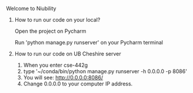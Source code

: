 Welcome to Niubility

1. How to run our code on your local?

   Open the project on Pycharm

    Run 'python manage.py runserver' on your Pycharm terminal



2. How to run our code on UB Cheshire server
   1. When you enter cse-442g
   2. type '~/conda/bin/python manage.py runserver -h 0.0.0.0 -p 8086'
   3. You will see: http://0.0.0.0:8086/
   4. Change 0.0.0.0 to your computer IP address. 